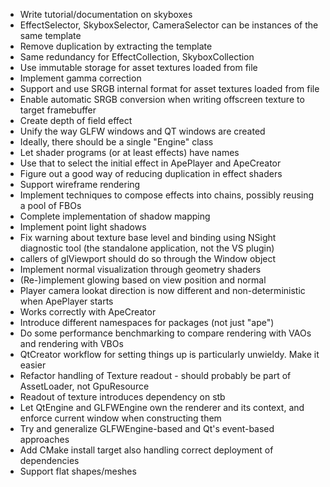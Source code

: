 - Write tutorial/documentation on skyboxes
 - EffectSelector, SkyboxSelector, CameraSelector can be instances of the same template
  - Remove duplication by extracting the template
  - Same redundancy for EffectCollection, SkyboxCollection
 - Use immutable storage for asset textures loaded from file
 - Implement gamma correction
  - Support and use SRGB internal format for asset textures loaded from file
  - Enable automatic SRGB conversion when writing offscreen texture to target framebuffer
 - Create depth of field effect
 - Unify the way GLFW windows and QT windows are created
  - Ideally, there should be a single "Engine" class
 - Let shader programs (or at least effects) have names
  - Use that to select the initial effect in ApePlayer and ApeCreator
 - Figure out a good way of reducing duplication in effect shaders
 - Support wireframe rendering
 - Implement techniques to compose effects into chains, possibly reusing a pool of FBOs
 - Complete implementation of shadow mapping
  - Implement point light shadows
  - Fix warning about texture base level and binding using NSight diagnostic tool (the standalone
    application, not the VS plugin)
 - callers of glViewport should do so through the Window object
 - Implement normal visualization through geometry shaders
 - (Re-)implement glowing based on view position and normal
 - Player camera lookat direction is now different and non-deterministic when ApePlayer starts
  - Works correctly with ApeCreator
 - Introduce different namespaces for packages (not just "ape")
 - Do some performance benchmarking to compare rendering with VAOs and rendering with VBOs
 - QtCreator workflow for setting things up is particularly unwieldy. Make it easier
 - Refactor handling of Texture readout - should probably be part of AssetLoader, not GpuResource
  - Readout of texture introduces dependency on stb
 - Let QtEngine and GLFWEngine own the renderer and its context, and enforce current window when
   constructing them
 - Try and generalize GLFWEngine-based and Qt's event-based approaches
 - Add CMake install target also handling correct deployment of dependencies
 - Support flat shapes/meshes

